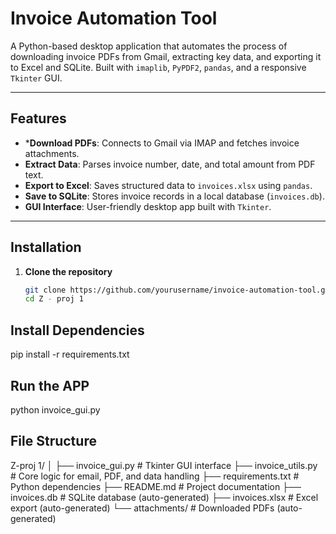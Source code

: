 #  Invoice Automation Tool

A Python-based desktop application that automates the process of downloading invoice PDFs from Gmail, extracting key data, and exporting it to Excel and SQLite. Built with `imaplib`, `PyPDF2`, `pandas`, and a responsive `Tkinter` GUI.

---

##  Features

-  ***Download PDFs**: Connects to Gmail via IMAP and fetches invoice attachments.
-  **Extract Data**: Parses invoice number, date, and total amount from PDF text.
-  **Export to Excel**: Saves structured data to `invoices.xlsx` using `pandas`.
-  **Save to SQLite**: Stores invoice records in a local database (`invoices.db`).
-  **GUI Interface**: User-friendly desktop app built with `Tkinter`.

---

##  Installation

1. **Clone the repository**  
   ```bash
   git clone https://github.com/yourusername/invoice-automation-tool.git
   cd Z - proj 1

## Install Dependencies

pip install -r requirements.txt

## Run the APP

python invoice_gui.py

## File Structure

Z-proj 1/
│
├── invoice_gui.py         # Tkinter GUI interface
├── invoice_utils.py       # Core logic for email, PDF, and data handling
├── requirements.txt       # Python dependencies
├── README.md              # Project documentation
├── invoices.db            # SQLite database (auto-generated)
├── invoices.xlsx          # Excel export (auto-generated)
└── attachments/           # Downloaded PDFs (auto-generated)
